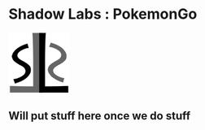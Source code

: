# Shadow Labs : PokemonGo

![](https://github.com/Shadow-Labs/PokemonGo/blob/master/Resources/SLlogoTiny.png)

## Will put stuff here once we do stuff